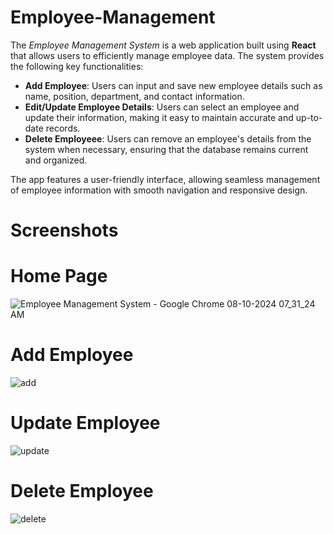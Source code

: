 # Employee-Management
The *Employee Management System* is a web application built using **React** that allows users to efficiently manage employee data. The system provides the following key functionalities:

- **Add Employee**: Users can input and save new employee details such as name, position, department, and contact information.
- **Edit/Update Employee Details**: Users can select an employee and update their information, making it easy to maintain accurate and up-to-date records.
- **Delete Employeee**: Users can remove an employee's details from the system when necessary, ensuring that the database remains current and organized.

The app features a user-friendly interface, allowing seamless management of employee information with smooth navigation and responsive design.


# Screenshots
# Home Page
![Employee Management System - Google Chrome 08-10-2024 07_31_24 AM](https://github.com/user-attachments/assets/e96296cc-228b-450e-bea6-6ffde0861a23)
# Add Employee
![add](https://github.com/user-attachments/assets/f2ee4101-cbe9-4c30-bdef-3e4216cbf2a2)
# Update Employee
![update](https://github.com/user-attachments/assets/6f88a862-f969-430b-8c4e-0fddd48505ff)
# Delete Employee
![delete](https://github.com/user-attachments/assets/86366ecb-fe42-4df6-a259-94d686351b4e)
